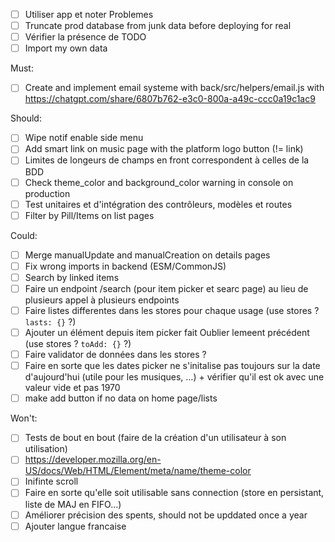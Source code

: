 - [ ] Utiliser app et noter Problemes
- [ ] Truncate prod database from junk data before deploying for real
- [ ] Vérifier la présence de TODO
- [ ] Import my own data

Must:
- [ ] Create and implement email systeme with back/src/helpers/email.js with https://chatgpt.com/share/6807b762-e3c0-800a-a49c-ccc0a19c1ac9

Should:
- [ ] Wipe notif enable side menu
- [ ] Add smart link on music page with the platform logo button (!= link)
- [ ] Limites de longeurs de champs en front correspondent à celles de la BDD
- [ ] Check theme_color and background_color warning in console on production
- [ ] Test unitaires et d'intégration des contrôleurs, modèles et routes
- [ ] Filter by Pill/Items on list pages

Could:
- [ ] Merge manualUpdate and manualCreation on details pages
- [ ] Fix wrong imports in backend (ESM/CommonJS)
- [ ] Search by linked items
- [ ] Faire un endpoint /search (pour item picker et searc page) au lieu de plusieurs appel à plusieurs endpoints
- [ ] Faire listes differentes dans les stores pour chaque usage (use stores ? `lasts: {}` ?)
- [ ] Ajouter un élément depuis item picker fait Oublier lemeent précédent (use stores ? `toAdd: {}` ?)
- [ ] Faire validator de données dans les stores ?
- [ ] Faire en sorte que les dates picker ne s'initalise pas toujours sur la date d'aujourd'hui (utile pour les musiques, …) + vérifier qu'il est ok avec une valeur vide et pas 1970
- [ ] make add button if no data on home page/lists

Won't:
- [ ] Tests de bout en bout (faire de la création d'un utilisateur à son utilisation)
- [ ] https://developer.mozilla.org/en-US/docs/Web/HTML/Element/meta/name/theme-color
- [ ] Inifinte scroll
- [ ] Faire en sorte qu'elle soit utilisable sans connection (store en persistant, liste de MAJ en FIFO...)
- [ ] Améliorer précision des spents, should not be upddated once a year
- [ ] Ajouter langue francaise